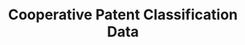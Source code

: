 ---
layout: default
bigquery: https://console.cloud.google.com/bigquery?p=patents-public-data&d=cpc&page=dataset
citation: '“Cooperative Patent Classification” by the EPO and USPTO, for public use. '
contributors: EPO, USPTO
cost: None
description: Cooperative Patent Classification Data contains the scheme and definitions
  of the Cooperative Patent Classification system for classifying patent documents.
  The CPC is the result of a partnership between the EPO and the USPTO in their joint
  effort to develop a common, internationally compatible classification system for
  technical documents, in particular patent publications, which will be used by both
  offices in the patent granting process
documentation: https://www.cooperativepatentclassification.org/cpcSchemeAndDefinitions
last_edit: Mon, 04 Apr 2022 19:07:06 GMT
location: https://www.cooperativepatentclassification.org/index
maintained_by: USPTO, EPO
schema_fields: '[''limitingReferences'', ''not_allocatable'', ''ipcConcordant'', ''symbol'',
  ''titleFull'', ''date_revised'', ''parents'', ''limiting_references'', ''residualReferences'',
  ''breakdown_code'', ''title_part'', ''residual_references'', ''applicationReferences'',
  ''sizeCache'', ''status'', ''titlePart'', ''title_full'', ''level'', ''ipc_concordant'',
  ''notAllocatable'', ''childGroups'', ''children'', ''informative_references'', ''dateRevised'',
  ''additional_only'', ''glossary'', ''definition'', ''application_references'', ''informativeReferences'',
  ''synonyms'', ''child_groups'', ''breakdownCode'']'
shortname: cooperative_patent_classification
tags:
- patents
- science
title: Cooperative Patent Classification Data
uuid: 984374a7-16e9-4b35-9445-458daceb01bf
---